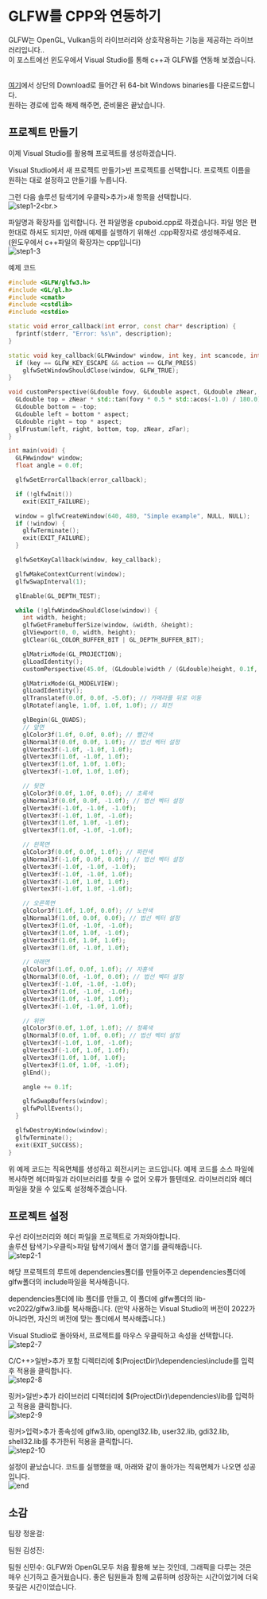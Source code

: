 # GLFW를 CPP와 연동하기
GLFW는 OpenGL, Vulkan등의 라이브러리와 상호작용하는 기능을 제공하는 라이브러리입니다..<br/>
이 포스트에선 윈도우에서 Visual Studio를 통해 c++과 GLFW를 연동해 보겠습니다.<br/><br/>

[여기](https://www.glfw.org/)에서 상단의 Download로 들어간 뒤 64-bit Windows binaries를 다운로드합니다.<br/>
원하는 경로에 압축 해제 해주면, 준비물은 끝났습니다.<br/>

## 프로젝트 만들기
이제 Visual Studio를 활용해 프로젝트를 생성하겠습니다.<br/>

Visual Studio에서 새 프로젝트 만들기>빈 프로젝트를 선택합니다. 프로젝트 이름을 원하는 대로 설정하고 만들기를 누릅니다.<br/>

그런 다음 솔루션 탐색기에 우클릭>추가>새 항목을 선택합니다.<br/>
![step1-2](https://github.com/poppingstar/GLFW/assets/71365717/481bc86f-b75d-43c3-aff7-be7164e7f5aa)<br.>


파일명과 확장자를 입력합니다. 전 파일명을 cpuboid.cpp로 하겠습니다. 파일 명은 편한대로 하셔도 되지만, 아래 예제를 실행하기 위해선 .cpp확장자로 생성해주세요.<br/> (윈도우에서 c++파일의 확장자는 cpp입니다)<br/>
![step1-3](https://github.com/poppingstar/GLFW/assets/71365717/8027fcc8-f48b-4e61-ac33-2f74e530ffab)<br/>



예제 코드<br/>
```cpp
#include <GLFW/glfw3.h>
#include <GL/gl.h>
#include <cmath>
#include <cstdlib>
#include <cstdio>

static void error_callback(int error, const char* description) {
  fprintf(stderr, "Error: %s\n", description);
}

static void key_callback(GLFWwindow* window, int key, int scancode, int action, int mods) {
  if (key == GLFW_KEY_ESCAPE && action == GLFW_PRESS)
    glfwSetWindowShouldClose(window, GLFW_TRUE);
}

void customPerspective(GLdouble fovy, GLdouble aspect, GLdouble zNear, GLdouble zFar) {
  GLdouble top = zNear * std::tan(fovy * 0.5 * std::acos(-1.0) / 180.0);
  GLdouble bottom = -top;
  GLdouble left = bottom * aspect;
  GLdouble right = top * aspect;
  glFrustum(left, right, bottom, top, zNear, zFar);
}

int main(void) {
  GLFWwindow* window;
  float angle = 0.0f;

  glfwSetErrorCallback(error_callback);

  if (!glfwInit())
    exit(EXIT_FAILURE);

  window = glfwCreateWindow(640, 480, "Simple example", NULL, NULL);
  if (!window) {
    glfwTerminate();
    exit(EXIT_FAILURE);
  }

  glfwSetKeyCallback(window, key_callback);

  glfwMakeContextCurrent(window);
  glfwSwapInterval(1);

  glEnable(GL_DEPTH_TEST);

  while (!glfwWindowShouldClose(window)) {
    int width, height;
    glfwGetFramebufferSize(window, &width, &height);
    glViewport(0, 0, width, height);
    glClear(GL_COLOR_BUFFER_BIT | GL_DEPTH_BUFFER_BIT);

    glMatrixMode(GL_PROJECTION);
    glLoadIdentity();
    customPerspective(45.0f, (GLdouble)width / (GLdouble)height, 0.1f, 100.0f);

    glMatrixMode(GL_MODELVIEW);
    glLoadIdentity();
    glTranslatef(0.0f, 0.0f, -5.0f); // 카메라를 뒤로 이동
    glRotatef(angle, 1.0f, 1.0f, 1.0f); // 회전

    glBegin(GL_QUADS);
    // 앞면
    glColor3f(1.0f, 0.0f, 0.0f); // 빨간색
    glNormal3f(0.0f, 0.0f, 1.0f); // 법선 벡터 설정
    glVertex3f(-1.0f, -1.0f, 1.0f);
    glVertex3f(1.0f, -1.0f, 1.0f);
    glVertex3f(1.0f, 1.0f, 1.0f);
    glVertex3f(-1.0f, 1.0f, 1.0f);

    // 뒷면
    glColor3f(0.0f, 1.0f, 0.0f); // 초록색
    glNormal3f(0.0f, 0.0f, -1.0f); // 법선 벡터 설정
    glVertex3f(-1.0f, -1.0f, -1.0f);
    glVertex3f(-1.0f, 1.0f, -1.0f);
    glVertex3f(1.0f, 1.0f, -1.0f);
    glVertex3f(1.0f, -1.0f, -1.0f);

    // 왼쪽면
    glColor3f(0.0f, 0.0f, 1.0f); // 파란색
    glNormal3f(-1.0f, 0.0f, 0.0f); // 법선 벡터 설정
    glVertex3f(-1.0f, -1.0f, -1.0f);
    glVertex3f(-1.0f, -1.0f, 1.0f);
    glVertex3f(-1.0f, 1.0f, 1.0f);
    glVertex3f(-1.0f, 1.0f, -1.0f);

    // 오른쪽면
    glColor3f(1.0f, 1.0f, 0.0f); // 노란색
    glNormal3f(1.0f, 0.0f, 0.0f); // 법선 벡터 설정
    glVertex3f(1.0f, -1.0f, -1.0f);
    glVertex3f(1.0f, 1.0f, -1.0f);
    glVertex3f(1.0f, 1.0f, 1.0f);
    glVertex3f(1.0f, -1.0f, 1.0f);

    // 아래면
    glColor3f(1.0f, 0.0f, 1.0f); // 자홍색
    glNormal3f(0.0f, -1.0f, 0.0f); // 법선 벡터 설정
    glVertex3f(-1.0f, -1.0f, -1.0f);
    glVertex3f(1.0f, -1.0f, -1.0f);
    glVertex3f(1.0f, -1.0f, 1.0f);
    glVertex3f(-1.0f, -1.0f, 1.0f);

    // 위면
    glColor3f(0.0f, 1.0f, 1.0f); // 청록색
    glNormal3f(0.0f, 1.0f, 0.0f); // 법선 벡터 설정
    glVertex3f(-1.0f, 1.0f, -1.0f);
    glVertex3f(-1.0f, 1.0f, 1.0f);
    glVertex3f(1.0f, 1.0f, 1.0f);
    glVertex3f(1.0f, 1.0f, -1.0f);
    glEnd();

    angle += 0.1f;

    glfwSwapBuffers(window);
    glfwPollEvents();
  }

  glfwDestroyWindow(window);
  glfwTerminate();
  exit(EXIT_SUCCESS);
}
```
위 예제 코드는 직육면체를 생성하고 회전시키는 코드입니다. 예제 코드를 소스 파일에 복사하면 헤더파일과 라이브러리를 찾을 수 없어 오류가 뜰텐데요. 라이브러리와 헤더 파일을 찾을 수 있도록 설정해주겠습니다.<br/>

## 프로젝트 설정
우선 라이브러리와 헤더 파일을 프로젝트로 가져와야합니다.<br/>
솔루션 탐색기>우클릭>파일 탐색기에서 폴더 열기를 클릭해줍니다.<br/>
![step2-1](https://github.com/poppingstar/GLFW/assets/71365717/18a16b4c-0841-467b-ae71-3a339ed4ffbb)<br/>


해당 프로젝트의 루트에 dependencies폴더를 만들어주고 dependencies폴더에 glfw폴더의 include파일을 복사해줍니다.<br/>

dependencies폴더에 lib 폴더를 만들고, 이 폴더에 glfw폴더의 lib-vc2022/glfw3.lib를 복사해줍니다. (만약 사용하는 Visual Studio의 버전이 2022가 아니라면, 자신의 버전에 맞는 폴더에서 복사해줍니다.)<br/>

Visual Studio로 돌아와서, 프로젝트를 마우스 우클릭하고 속성을 선택합니다.<br/>
![step2-7](https://github.com/poppingstar/GLFW/assets/71365717/356f9c49-3e39-4e70-9da8-ccdedaee69af)<br/>


C/C++>일반>추가 포함 디렉터리에 $(ProjectDir)\dependencies\include를 입력후 적용을 클릭합니다.<br/>
![step2-8](https://github.com/poppingstar/GLFW/assets/71365717/d553f094-d091-45a1-bf8a-bd5a9b1ae71e)<br/>


링커>일반>추가 라이브러리 디렉터리에 $(ProjectDir)\dependencies\lib를 입력하고 적용을 클릭합니다.<br/>
![step2-9](https://github.com/poppingstar/GLFW/assets/71365717/a4ace83e-aacb-436c-8342-0bcd65070988)<br/>


링커>입력>추가 종속성에 glfw3.lib, opengl32.lib, user32.lib, gdi32.lib, shell32.lib를 추가한뒤 적용을 클릭합니다.<br/>
![step2-10](https://github.com/poppingstar/GLFW/assets/71365717/03418bc4-6c7a-40b0-8648-c32ef2483769)<br/>


설정이 끝났습니다. 코드를 실행했을 때, 아래와 같이 돌아가는 직육면체가 나오면 성공입니다.<br/>
![end](https://github.com/poppingstar/GLFW/assets/71365717/448648ab-9f32-4da9-9290-17aa4ddc305f)<br/>


## 소감
팀장  정윤걸:

팀원  김성진:

팀원  신민수: GLFW와 OpenGL모두 처음 활용해 보는 것인데, 그래픽을 다루는 것은 매우 신기하고 즐거웠습니다. 좋은 팀원들과 함께 교류하며 성장하는 시간이었기에 더욱 뜻깊은 시간이었습니다.
